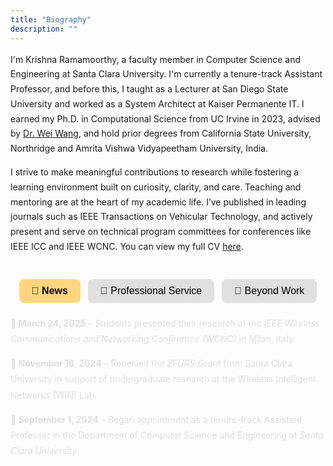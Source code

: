 ```yaml
---
title: "Biography"
description: ""
---
```


<p style="font-size: 14px; line-height: 1.7;">
  I'm Krishna Ramamoorthy, a faculty member in Computer Science and Engineering at Santa Clara University. I'm currently a tenure-track Assistant Professor, and before this, I taught as a Lecturer at San Diego State University and worked as a System Architect at Kaiser Permanente IT. I earned my Ph.D. in Computational Science from UC Irvine in 2023, advised by <a href="https://wwang.sdsu.edu/" class="advisor-link" target="_blank">Dr. Wei Wang</a>, and hold prior degrees from California State University, Northridge and Amrita Vishwa Vidyapeetham University, India.
</p>


<p style="font-size: 14px; line-height: 1.7;">
  I strive to make meaningful contributions to research while fostering a learning environment built on curiosity, clarity, and care. Teaching and mentoring are at the heart of my academic life.  I’ve published in leading journals such as IEEE Transactions on Vehicular Technology, and actively present and serve on technical program committees for conferences like IEEE ICC and IEEE WCNC. 
  You can view my full CV <a href="/KrishnaRamamoorthyCV.pdf" class="advisor-link" target="_blank">here</a>.
</p>


<style>
.bio-tab-wrapper {
  display: flex;
  justify-content: center;
  margin: 40px 0 20px;
}

.bio-tabs {
  display: flex;
  gap: 12px;
  flex-wrap: wrap;
}

.bio-tabs button {
  padding: 10px 20px;
  font-size: 16px;
  border: none;
  border-radius: 8px;
  background-color: #e0e0e0;
  cursor: pointer;
  transition: background-color 0.3s ease, transform 0.2s ease;
}

.bio-tabs button:hover {
  background-color: #ffd580;
}

.bio-tabs button.active {
  background-color: #ffd580;
  font-weight: bold;
}

.bio-section {
  display: none;
  animation: fadeIn 0.4s ease;
}
.bio-section.active {
  display: block;
}

@keyframes fadeIn {
  from {opacity: 0;}
  to {opacity: 1;}
}
</style>

<div class="bio-tab-wrapper">
  <div class="bio-tabs">
    <button id="btn-news" class="active" onclick="showBioSection('news')">📌 News</button>
    <button id="btn-service" onclick="showBioSection('service')">🤝 Professional Service</button>
    <button id="btn-beyond" onclick="showBioSection('beyond')">🌱 Beyond Work</button>
  </div>
</div>

<!-- 📌 NEWS -->
<div id="news" class="bio-section active">
<div style="font-size: 14px; line-height: 1.8;">
  <p><strong>📌 March 24, 2025</strong> – Students presented their research at the <em>IEEE Wireless Communications and Networking Conference (WCNC)</em> in Milan, Italy.</p>
  <p><strong>📌 November 18, 2024</strong> – Received the <em>2FURS Grant</em> from Santa Clara University in support of undergraduate research at the Wireless Intelligent Networks (WIN) Lab.</p>
  <p><strong>📌 September 1, 2024</strong> – Began appointment as a tenure-track Assistant Professor in the Department of Computer Science and Engineering at <em>Santa Clara University</em>.</p>
</div>
</div>

<!-- 🤝 SERVICE -->
<div id="service" class="bio-section">
  <p style="font-size: 16px; line-height: 1.8;"><strong>Technical Program Committee:</strong></p>
  <ul style="font-size: 15px; line-height: 1.8; padding-left: 20px; margin-top: -10px;">
    <li>IEEE Wireless Communications and Networking Conference (WCNC): 2023, 2024, 2025</li>
    <li>IEEE Global Communications Conference (Globecom): 2019</li>
    <li>IEEE Intermountain Engineering, Technology and Computing Conference (IETC): 2024</li>
  </ul>

  <p style="font-size: 16px; line-height: 1.8;"><strong>Technical Reviewer:</strong></p>
  <ul style="font-size: 15px; line-height: 1.8; padding-left: 20px; margin-top: -10px;">
    <li>IEEE Communications Magazine — 2024</li>
    <li>Results in Optics — 2023</li>
    <li>International Journal of Electrical, Electronics and Computer Systems (IJEECS) — 2021</li>
  </ul>

  <p style="font-size: 16px; line-height: 1.8;"><strong>Judge:</strong></p>
  <ul style="font-size: 15px; line-height: 1.8; padding-left: 20px; margin-top: -10px;">
    <li>Student Research Symposium, San Diego State University — 2023</li>
  </ul>
</div>

<!-- 🌱 BEYOND WORK -->
<div id="beyond" class="bio-section">
  <p style="font-size: 16px; line-height: 1.8;">
    Outside of work, I love playing fetch with my kitty cat Eevee (yes, he actually plays fetch!) and unwinding with a good board game — <strong>Catan</strong> is my all-time favorite. I truly enjoy <strong>aquascaping</strong>, and I also <strong>foster kittens</strong> whenever I can. These little side passions bring a lot of joy and balance to my life.
  </p>

  <h4 style="margin-top: 30px;">🐠 Aquascaping</h4>
  <div style="display: flex; flex-wrap: wrap; gap: 16px; margin-bottom: 30px;">
    <img src="/A3.JPG" alt="Aquascape 1" style="width: 30%; border-radius: 10px; box-shadow: 0 2px 8px rgba(0,0,0,0.1);">
    <img src="/A2.JPG" alt="Aquascape 2" style="width: 30%; border-radius: 10px; box-shadow: 0 2px 8px rgba(0,0,0,0.1);">
    <img src="/A1.JPG" alt="Aquascape 3" style="width: 30%; border-radius: 10px; box-shadow: 0 2px 8px rgba(0,0,0,0.1);">
  </div>

  <h4>🐾 Foster Kittens</h4>
  <div style="display: flex; flex-wrap: wrap; gap: 16px;">
    <img src="/F1.JPG" alt="Foster Kitty 1" style="width: 30%; border-radius: 10px; box-shadow: 0 2px 8px rgba(0,0,0,0.1);">
    <img src="/F2.JPG" alt="Foster Kitty 2" style="width: 30%; border-radius: 10px; box-shadow: 0 2px 8px rgba(0,0,0,0.1);">
    <img src="/F3.JPG" alt="Foster Kitty 3" style="width: 30%; border-radius: 10px; box-shadow: 0 2px 8px rgba(0,0,0,0.1);">
  </div>
</div>

<!-- JS Logic -->
<script>
function showBioSection(id) {
  document.querySelectorAll('.bio-section').forEach(s => s.classList.remove('active'));
  document.querySelectorAll('.bio-tabs button').forEach(b => b.classList.remove('active'));
  document.getElementById(id).classList.add('active');
  document.getElementById('btn-' + id).classList.add('active');
}
</script>